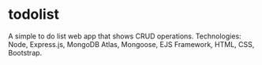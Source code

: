 # todolist
A simple to do list web app that shows CRUD operations.
Technologies: Node, Express.js, MongoDB Atlas, Mongoose, EJS Framework, HTML, CSS, Bootstrap.
